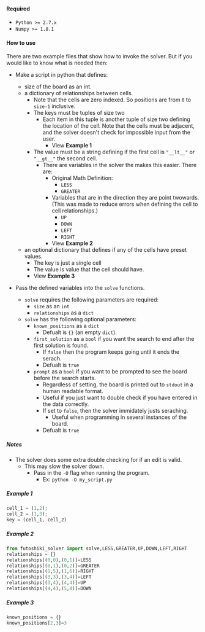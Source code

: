 #### Required 
* `Python >= 2.7.x`
* `Numpy >= 1.8.1`

#### How to use
There are two example files that show how to invoke the solver.
But if you would like to know what is needed then:

* Make a script in python that defines:
	* size of the board as an int.
	* a dictionary of relationships between cells.
		* Note that the cells are zero indexed. So positions are from `0` to `size-1` inclusive.
		* The keys must be tuples of size two
			* Each item in this tuple is another tuple of size two defining the location of the cell. Note that the cells must be adjacent, and the solver doesn't check for impossible input from the user.
				* View **Example 1**
		* The value must be a string defining if the first cell is `"__lt__"` or `"__gt__"` the second cell.
			* There are variables in the solver the makes this easier. There are:
				* Original Math Definition:
					* `LESS`
					* `GREATER`
				* Variables that are in the direction they are point twowards. (This was made to reduce errors when defining the cell to cell relationships.)
					* `UP`
					* `DOWN`
					* `LEFT`
					* `RIGHT`
				* View **Example 2**
	* an optional dictionary that defines if any of the cells have preset values.
		* The key is just a single cell
		* The value is value that the cell should have.
		* View **Example 3**

* Pass the defined variables into the `solve` functions.
	* `solve` requires the following parameters are required:
		* `size` as an `int`
		* `relationships` as a `dict`
	* `solve` has the following optional parameters:
		* `known_positions` as a `dict`
			* Defualt is `{}` (an empty `dict`).
		* `first_solution` as a `bool` if you want the search to end after the first solution is found.
			* If `false` then the program keeps going until it ends the serach.
			* Defualt is `true`
		* `prompt` as a `bool` if you want to be prompted to see the board before the search starts.
			* Regardless of setting, the board is printed out to `stdout` in a human readable format.
			* Useful if you just want to double check if you have entered in the data correctly.
			* If set to `false`, then the solver immidately justs seraching.
				* Useful when programming in several instances of the board.
			* Defualt is `true`

##### Notes
* The solver does some extra double checking for if an edit is valid.
	* This may slow the solver down.
		* Pass in the `-O` flag when running the program.
			* Ex: `python -O my_script.py`


##### Example 1
```python
cell_1 = (1,2);
cell_2 = (1,3);
key = (cell_1, cell_2)
```

##### Example 2
```python
from futoshiki_solver import solve,LESS,GREATER,UP,DOWN,LEFT,RIGHT
relationships = {}
relationships[(0,0),(0,1)]=LESS
relationships[(0,1),(0,2)]=GREATER
relationships[(1,5),(1,6)]=RIGHT
relationships[(3,3),(3,4)]=LEFT
relationships[(3,4),(4,4)]=UP
relationships[(4,4),(5,4)]=DOWN
```

##### Example 3
```python
known_positions = {}
known_positions[2,3]=3
```